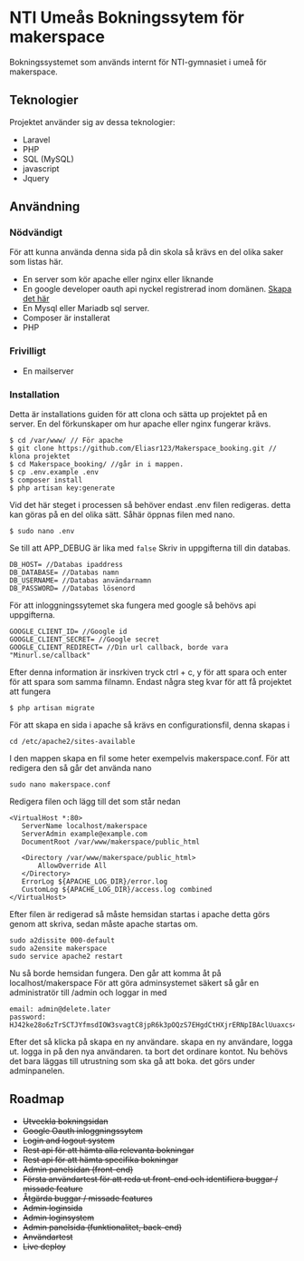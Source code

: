 
NTI Umeås Bokningssytem för makerspace
==

Bokningssystemet som används internt för NTI-gymnasiet i umeå för makerspace.

Teknologier
--
Projektet använder sig av dessa teknologier:
* Laravel
* PHP
* SQL (MySQL)
* javascript
* Jquery

Användning
---

### Nödvändigt
För att kunna använda denna sida på din skola så krävs en del olika saker som listas här.
* En server som kör apache eller nginx eller liknande
* En google developer oauth api nyckel registrerad inom domänen. [Skapa det här](https://console.developers.google.com/apis/)
* En Mysql eller Mariadb sql server.
* Composer är installerat
* PHP
### Frivilligt
* En mailserver

### Installation
Detta är installations guiden för att clona och sätta up projektet på en server. En del förkunskaper om hur apache eller nginx fungerar krävs.

```
$ cd /var/www/ // För apache
$ git clone https://github.com/Eliasr123/Makerspace_booking.git // klona projektet
$ cd Makerspace_booking/ //går in i mappen.
$ cp .env.example .env
$ composer install 
$ php artisan key:generate
```
Vid det här steget i processen så behöver endast .env filen redigeras. detta kan göras på en del olika sätt. Såhär öppnas filen med nano.
```
$ sudo nano .env
```
Se till att APP_DEBUG är lika med `false`
Skriv in uppgifterna till din databas.
```
DB_HOST= //Databas ipaddress
DB_DATABASE= //Databas namn
DB_USERNAME= //Databas användarnamn
DB_PASSWORD= //Databas lösenord
```
För att inloggningssytemet ska fungera med google så behövs api uppgifterna.
```
GOOGLE_CLIENT_ID= //Google id
GOOGLE_CLIENT_SECRET= //Google secret
GOOGLE_CLIENT_REDIRECT= //Din url callback, borde vara "Minurl.se/callback"
```
Efter denna information är insrkiven tryck ctrl + c, y för att spara och enter för att spara som samma filnamn.
Endast några steg kvar för att få projektet att fungera
```
$ php artisan migrate
```
För att skapa en sida i apache så krävs en configurationsfil, denna skapas i 
```
cd /etc/apache2/sites-available
```
I den mappen skapa en fil some heter exempelvis makerspace.conf. För att redigera den så går det använda nano
```
sudo nano makerspace.conf
```
Redigera filen och lägg till det som står nedan
```
<VirtualHost *:80>
   ServerName localhost/makerspace
   ServerAdmin example@example.com
   DocumentRoot /var/www/makerspace/public_html

   <Directory /var/www/makerspace/public_html>
       AllowOverride All
   </Directory>
   ErrorLog ${APACHE_LOG_DIR}/error.log
   CustomLog ${APACHE_LOG_DIR}/access.log combined
</VirtualHost>
```
Efter filen är redigerad så måste hemsidan startas i apache detta görs genom att skriva, sedan måste apache startas om.
```
sudo a2dissite 000-default
sudo a2ensite makerspace
sudo service apache2 restart
```

Nu så borde hemsidan fungera. Den går att komma åt på localhost/makerspace För att göra adminsystemet säkert så går en administratör till /admin och loggar in med
```
email: admin@delete.later
password: HJ42ke28o6zTrSCTJYfmsdIOW3svagtC8jpR6k3pOQzS7EHgdCtHXjrERNpIBAclUuaxcs4y478
```
Efter det så klicka på skapa en ny användare. skapa en ny användare, logga ut. logga in på den nya användaren. ta bort det ordinare kontot.
Nu behövs det bara läggas till utrustning som ska gå att boka. det görs under adminpanelen.

Roadmap
---

* ~~Utveckla bokningsidan~~
* ~~Google Oauth inloggningssytem~~
* ~~Login and logout system~~
* ~~Rest api för att hämta alla relevanta bokningar~~
* ~~Rest api för att hämta specifika bokningar~~
* ~~Admin panelsidan (front-end)~~
* ~~Första användartest för att reda ut front-end och identifiera buggar / missade feature~~
* ~~Åtgärda buggar / missade features~~
* ~~Admin loginsida~~
* ~~Admin loginsystem~~
* ~~Admin panelsida (funktionalitet, back-end)~~    
* ~~Användartest~~
* ~~Live deploy~~

